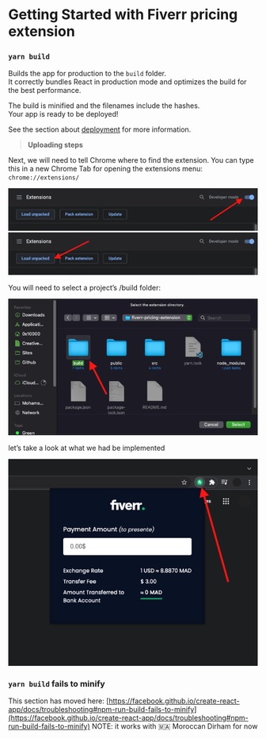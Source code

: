 # Getting Started with Fiverr pricing extension

### `yarn build`

Builds the app for production to the `build` folder.\
It correctly bundles React in production mode and optimizes the build for the best performance.

The build is minified and the filenames include the hashes.\
Your app is ready to be deployed!

See the section about [deployment](https://facebook.github.io/create-react-app/docs/deployment) for more information.

> **Uploading steps**

Next, we will need to tell Chrome where to find the extension. You can type this in a new Chrome Tab for opening the extensions menu:
`chrome://extensions/`

<img src="./src/img/1.png" alt="step1" width="794px"/>

<img src="./src/img/2.png" alt="step2" width="794px"/>


You will need to select a project’s /build folder:

<img src="./src/img/3.png" alt="step3" width="737px"/>


let’s take a look at what we had be implemented

<img src="./src/img/4.png" alt="step4" width="645px"/>

### `yarn build` fails to minify

This section has moved here: [https://facebook.github.io/create-react-app/docs/troubleshooting#npm-run-build-fails-to-minify](https://facebook.github.io/create-react-app/docs/troubleshooting#npm-run-build-fails-to-minify)
NOTE: it works with 🇲🇦 Moroccan Dirham for now
